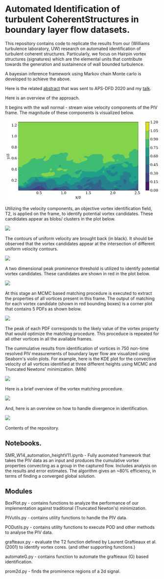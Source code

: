 # Automated Identification of turbulent CoherentStructures in boundary layer flow datasets. 

This repository contains code to replicate the results from our (Williams turbulence laboratory, UW) research on automated identification of turbulent coherent structures. Particularly, we focus on Hairpin vortex structures (signatures) which are the elemental units that contribute towards the generation and sustainence of wall bounded turbulence. 

A bayesian inference framework using Markov chain Monte carlo is developed to achieve the above. 

Here is the related [abstract](https://meetings.aps.org/Meeting/DFD20/Session/P18.21) that was sent to APS-DFD 2020 and my [talk](https://youtu.be/sseXCqn1wEY). 


Here is an overview of the approach.

It begins with the wall normal - stream wise velocity components of the PIV frame. The magnitude of these components is visualized below. 

![](https://github.com/kommalapatisahil/CoherentStructures/blob/master/files/pl1.png)

Utilizing the velocity components, an objective vortex identification field, T2, is applied on the frame, to identify potential vortex candidates. These candidates appear as blobs/ clusters in the plot below. 

![](https://github.com/kommalapatisahil/CoherentStructures/tree/master/files/pl2.PNG)

The contours of uniform velocity are brought back (in black). It should be observed that the vortex candidates appear at the intersection of different uniform velocity contours.

![](https://github.com/kommalapatisahil/CoherentStructures/tree/master/files/pl3.PNG)

A two dimensional peak prominence threshold is utilized to identify potential vortex candidates. These candidates are shown in red in the plot below. 

![](https://github.com/kommalapatisahil/CoherentStructures/tree/master/files/pl4.PNG)


At this stage an MCMC based matching procedure is executed to extract the properties of all vortices present in this frame. The output of matching for each vortex candidate (shown in red bounding boxes) is a corner plot that contains 5 PDFs as shown below. 

![](https://github.com/kommalapatisahil/CoherentStructures/tree/master/files/mcmc1.PNG)

The peak of each PDF corresponds to the likely value of the vortex property that would optimize the matching procedure. This proceduce is repeated for all other vortices in all the available frames. 

The cummulative results from identification of vortices in 750 non-time resolved PIV measurements of boundary layer flow are visualized using Seaborn's violin plots. For example, here is the KDE plot for the convective velocity of all vortices identified at three different heights using MCMC and Truncated Newtons' minimization. (MIN) 

![](https://github.com/kommalapatisahil/CoherentStructures/tree/master/files/piv5.PNG)

Here is a brief overview of the vortex matching procedure. 

![](https://github.com/kommalapatisahil/CoherentStructures/tree/master/files/overview1.PNG)


And, here is an overview on how to handle divergence in identification. 

![](https://github.com/kommalapatisahil/CoherentStructures/tree/master/files/own22.PNG)

Contents of the repository. 
## Notebooks.

SMR_W14_automation_heightV11.ipynb - Fully auomated framework that takes the PIV data as an input and produces the cumulative vortex properties convecting as a group in the captured flow. Includes analysis on the results and error estimates. The algorithm gives an ~80% efficiency, in terms of finding a converged global solution. 


## Modules

BoxPlot.py - contains functions to analyze the performance of our implementation against traditional (Truncated Newton's) minimization. 

PIVutils.py - contains utility functions to handle the PIV data. 

PODutils.py - contains utility functions to execute POD and other methods to analyse the PIV data. 

grafteaux.py - evaluate the T2 function defined by Laurent Graftieaux et al. (2001) to identify vortex cores. (and other supporting functions.)

automateG.py - contains function to automate the graftieaux (G) based identification. 

prom2d.py - finds the prominence regions of a 2d signal.



